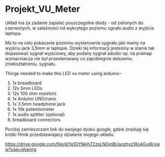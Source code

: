 # Projekt_VU_Meter

Układ ma za zadanie zapalać poszczególne diody - od zielonych do czerwonych, w zależności od wykrytego poziomu sgnału audio z wyjścia laptopa.

Ma to na celu pokazanie poziomu wysterownia sygnału jaki mamy na wyjściu jack 3,5mm w laptopie. Dzieki tej informacji jesteśmy w stanie tak dopasować sygnał wyjściowy, aby podany sygnał adudio np. na pramap wzmacniacza nie był przesterowany co zapobiegnie dalszemu zniekształceniu. sygnału.

Things needed to make this LED vu meter using arduino:-

1)  1x  breadboard
2)  12x 5mm LEDs
3)  12x 100 ohm resistors
4)  1x  Arduino UNO/nano
5)  1x  3.5mm headphone jack
6)  1x  10k potentiometer
7)  1x  audio splitter (optional)
8)  breadboard connectors

Poniżej zamieszczam link do swojego dysku google, gdzie znaduję się krótki filmik przedstawiajacy działanie mojego układu.


https://drive.google.com/file/d/1g1DYNkjh7ZzsLNGmBUaozhyz18oAGui6/view?usp=sharing

